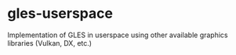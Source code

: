 # gles-userspace
Implementation of GLES in userspace using other available graphics libraries (Vulkan, DX, etc.)
